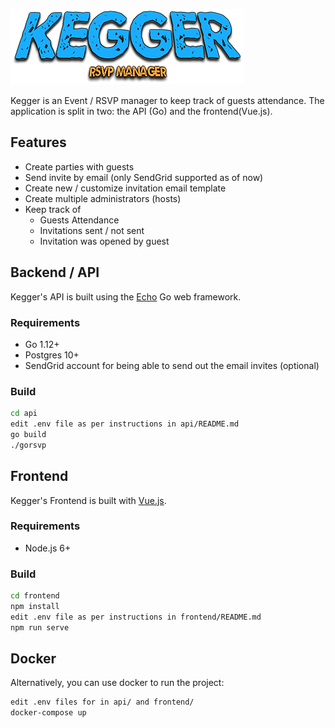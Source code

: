 ![Kegger](./frontend/src/assets/logo.png)

Kegger is an Event / RSVP manager to keep track of guests attendance.
The application is split in two: the API (Go) and the frontend(Vue.js).

## Features

- Create parties with guests
- Send invite by email (only SendGrid supported as of now)
- Create new / customize invitation email template
- Create multiple administrators (hosts)
- Keep track of
   - Guests Attendance
   - Invitations sent / not sent
   - Invitation was opened by guest

## Backend / API

Kegger's API is built using the [Echo](https://echo.labstack.com/) Go web framework.

### Requirements

- Go 1.12+
- Postgres 10+
- SendGrid account for being able to send out the email invites (optional)

### Build

```sh
cd api
edit .env file as per instructions in api/README.md
go build
./gorsvp
```

## Frontend

Kegger's Frontend is built with [Vue.js](https://vuejs.org/).

### Requirements

- Node.js 6+

### Build

```sh
cd frontend
npm install
edit .env file as per instructions in frontend/README.md
npm run serve
```

## Docker

Alternatively, you can use docker to run the project:

```sh
edit .env files for in api/ and frontend/
docker-compose up
```
